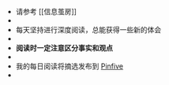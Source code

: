 - 请参考 [[信息茧房]]
-
- 每天坚持进行深度阅读，总能获得一些新的体会
-
- **阅读时一定注意区分事实和观点**
-
- 我的每日阅读将摘选发布到 [Pinfive](https://pinfive.today/@bryan)
-
